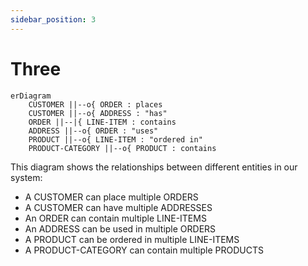 ```yaml
---
sidebar_position: 3
---
```


# Three

```mermaid
erDiagram
    CUSTOMER ||--o{ ORDER : places
    CUSTOMER ||--o{ ADDRESS : "has"
    ORDER ||--|{ LINE-ITEM : contains
    ADDRESS ||--o{ ORDER : "uses"
    PRODUCT ||--o{ LINE-ITEM : "ordered in"
    PRODUCT-CATEGORY ||--o{ PRODUCT : contains
```

This diagram shows the relationships between different entities in our system:

- A CUSTOMER can place multiple ORDERS
- A CUSTOMER can have multiple ADDRESSES
- An ORDER can contain multiple LINE-ITEMS
- An ADDRESS can be used in multiple ORDERS
- A PRODUCT can be ordered in multiple LINE-ITEMS
- A PRODUCT-CATEGORY can contain multiple PRODUCTS 